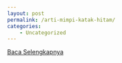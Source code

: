 ```yaml
---
layout: post
permalink: /arti-mimpi-katak-hitam/
categories:
    - Uncategorized
---
```


[Baca Selengkapnya](/03)